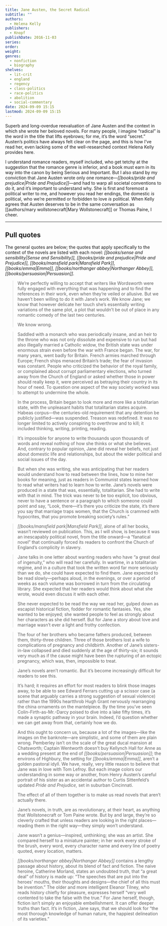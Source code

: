 ```yaml
---
title: Jane Austen, the Secret Radical
subtitle: ""
authors:
  - Helena Kelly
publishers:
  - Knopf
publishDate: 2016-11-03
series: 
order: 
weight: 
genres:
  - nonfiction
  - biography
shelves:
  - lit-crit
  - england
  - regency
  - class-politics
  - race-politics
  - abolition
  - social-commentary
date: 2024-09-09 15:15
lastmod: 2024-09-09 15:15
---
```

Superb and long-overdue reevaluation of Jane Austen and the context in which she wrote her beloved novels. For many people, I imagine “radical” is the word in the title that lifts eyebrows; for me, it’s the word “secret.” Austen’s politics have always felt clear on the page, and this is how I’ve read her, even lacking some of the well-researched context Helena Kelly provides here. 

I understand romance readers, myself included, who get tetchy at the suggestion that the romance genre is inferior, and a book must earn in its way into the canon by being Serious and Important. But I also stand by my conviction that Jane Austen wrote only one romance—*[[books/pride and prejudice|Pride and Prejudice]]*—and had to warp all societal conventions to do it, and it’s important to understand why. She is first and foremost a political writer to me, and however you read her endings, the domestic *is* political, who we’re permitted or forbidden to love *is* political. When Kelly agrees that Austen deserves to be in the same conversation as [[authors/mary wollstonecraft|Mary Wollstonecraft]] or Thomas Paine, I cheer. 

---

## Pull quotes

The general quotes are below; the quotes that apply specifically to the context of the novels are listed with each novel: *[[books/sense and sensibility|Sense and Sensibility]], [[books/pride and prejudice|Pride and Prejudice]], [[books/mansfield park|Mansfield Park]], [[books/emma|Emma]], [[books/northanger abbey|Northanger Abbey]], [[books/persuasion|Persuasion]].*

> We’re perfectly willing to accept that writers like Wordsworth were fully engaged with everything that was happening and to find the references in their work, even when they’re veiled or allusive. But we haven’t been willing to do it with Jane’s work. We know Jane; we know that however delicate her touch she’s essentially writing variations of the same plot, a plot that wouldn’t be out of place in any romantic comedy of the last two centuries.
> 
> We know wrong.

> Saddled with a monarch who was periodically insane, and an heir to the throne who was not only dissolute and expensive to run but had also illegally married a Catholic widow, the British state was under enormous strain even before the war with France began. The war, for many years, went badly for Britain. French armies marched through Europe; French ships menaced Britain’s trade; the fear of invasion was constant. People who criticized the behavior of the royal family, or complained about corrupt parliamentary elections, who turned away from the Church of England or asked whether those in power should really keep it, were perceived as betraying their country in its hour of need. To question one aspect of the way society worked was to attempt to undermine the whole.

> In the process, Britain began to look more and more like a totalitarian state, with the unpleasant habits that totalitarian states acquire. Habeas corpus—the centuries-old requirement that any detention be publicly justified—was suspended. Treason was redefined. It was no longer limited to actively conspiring to overthrow and to kill; it included thinking, writing, printing, reading.

> It’s impossible for anyone to write thousands upon thousands of words and reveal nothing of how she thinks or what she believes. And, contrary to popular opinion, Jane did reveal her beliefs, not just about domestic life and relationships, but about the wider political and social issues of the day.

> But when she was writing, she was anticipating that her readers would understand how to read between the lines, how to mine her books for meaning, just as readers in Communist states learned how to read what writers had to learn how to write. Jane’s novels were produced in a state that was, essentially, totalitarian. She had to write with that in mind. The trick was never to be too explicit, too obvious, never to have a sentence or a paragraph to which someone could point and say, “Look, there—it’s there you criticize the state, it’s there you say that marriage traps women, that the Church is crammed with hypocrites, that you promote breaking society’s rules.”

> *[[books/mansfield park|Mansfield Park]]*, alone of all her books, wasn’t reviewed on publication. This, as I will show, is because it was an inescapably political novel, from the title onward—a “fanatical novel” that continually forced its readers to confront the Church of England’s complicity in slavery.

> Jane talks in one letter about wanting readers who have “a great deal of ingenuity,” who will read her carefully. In wartime, in a totalitarian regime, and in a culture that took the written word far more seriously than we do, she could have expected to find them. Jane expected to be read slowly—perhaps aloud, in the evenings, or over a period of weeks as each volume was borrowed in turn from the circulating library. She expected that her readers would think about what she wrote, would even discuss it with each other.
> 
> She never expected to be read the way we read her, gulped down as escapist historical fiction, fodder for romantic fantasies. Yes, she wanted to be enjoyed; she wanted people to feel as strongly about her characters as she did herself. But for Jane a story about love and marriage wasn’t ever a light and frothy confection.

> The four of her brothers who became fathers produced, between them, thirty-three children. Three of those brothers lost a wife to complications of pregnancy and childbirth. Another of Jane’s sisters-in-law collapsed and died suddenly at the age of thirty-six; it sounds very much as if the cause might have been the rupturing of an ectopic pregnancy, which was, then, impossible to treat.

> Jane’s novels aren’t romantic. But it’s become increasingly difficult for readers to see this.

> It’s hard; it requires an effort for most readers to blink those images away, to be able to see Edward Ferrars cutting up a scissor case (a scene that arguably carries a strong suggestion of sexual violence) rather than the 1990s heartthrob Hugh Grant nervously rearranging the china ornaments on the mantelpiece. By the time you’ve seen Colin-Firth-as-Mr.-Darcy poised to dive into a lake fifty times, it’s made a synaptic pathway in your brain. Indeed, I’d question whether we can get away from that, certainly how we do.

> And this ought to concern us, because a lot of the images—like the images on the banknote—are simplistic, and some of them are plain wrong. Pemberley isn’t on the scale of the great ducal mansion at Chatsworth; Captain Wentworth doesn’t buy Kellynch Hall for Anne as a wedding present at the end of *[[books/persuasion|Persuasion]]*; the environs of Highbury, the setting for *[[books/emma|Emma]]*, aren’t a golden pastoral idyll. We have, really, very little reason to believe that Jane was in love with Tom Lefroy. But each image colors our understanding in some way or another, from Henry Austen’s careful portrait of his sister as an accidental author to Curtis Sittenfeld’s updated *Pride and Prejudice,* set in suburban Cincinnati.
> 
> The effect of all of them together is to make us read novels that aren’t actually there.

> Jane’s novels, in truth, are as revolutionary, at their heart, as anything that Wollstonecraft or Tom Paine wrote. But by and large, they’re so cleverly crafted that unless readers are looking in the right places—reading them in the right way—they simply won’t understand.

> Jane wasn’t a genius—inspired, unthinking; she was an artist. She compared herself to a miniature painter; in her work every stroke of the brush, every word, every character name and every line of poetry quoted, every location, matters.

> *[[books/northanger abbey|Northanger Abbey]]* contains a lengthy passage about history, about its blend of fact and fiction. The naive heroine, Catherine Morland, states an undoubted truth, that “a great deal” of history is made up: “The speeches that are put into the heroes’ mouths, their thoughts and designs—the chief of all this must be invention.” The older and more intelligent Eleanor Tilney, who reads history chiefly for pleasure, expresses herself “very well contented to take the false with the true.” For Jane herself, though, fiction isn’t simply an enjoyable embellishment. It can offer deeper truths than fact. It’s in fiction, Jane says, that we should look for “the most thorough knowledge of human nature, the happiest delineation of its varieties.”
